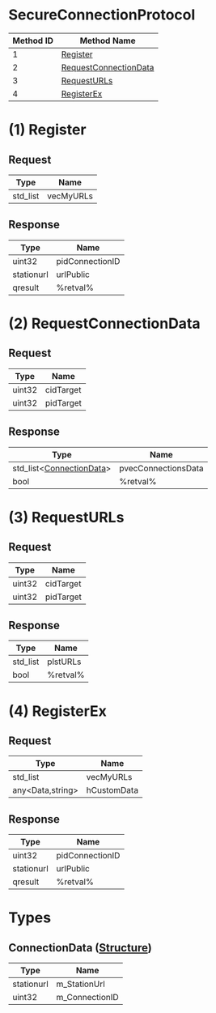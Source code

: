 # SecureConnectionProtocol

| Method ID | Method Name |
|-----------|-------------|
| 1 | [Register](#1-register) |
| 2 | [RequestConnectionData](#2-requestconnectiondata) |
| 3 | [RequestURLs](#3-requesturls) |
| 4 | [RegisterEx](#4-registerex) |

# (1) Register

## Request

| Type | Name |
|------|------|
| std_list<stationurl> | vecMyURLs |

## Response

| Type | Name |
|------|------|
| uint32 | pidConnectionID |
| stationurl | urlPublic |
| qresult | %retval% |

# (2) RequestConnectionData

## Request

| Type | Name |
|------|------|
| uint32 | cidTarget |
| uint32 | pidTarget |

## Response

| Type | Name |
|------|------|
| std_list<[ConnectionData](#connectiondata-structure)> | pvecConnectionsData |
| bool | %retval% |

# (3) RequestURLs

## Request

| Type | Name |
|------|------|
| uint32 | cidTarget |
| uint32 | pidTarget |

## Response

| Type | Name |
|------|------|
| std_list<stationurl> | plstURLs |
| bool | %retval% |

# (4) RegisterEx

## Request

| Type | Name |
|------|------|
| std_list<stationurl> | vecMyURLs |
| any<Data,string> | hCustomData |

## Response

| Type | Name |
|------|------|
| uint32 | pidConnectionID |
| stationurl | urlPublic |
| qresult | %retval% |

# Types

## ConnectionData ([Structure](https://github.com/kinnay/NintendoClients/wiki/NEX-Common-Types#structure))

| Type | Name |
|------|------|
| stationurl | m_StationUrl |
| uint32 | m_ConnectionID |
